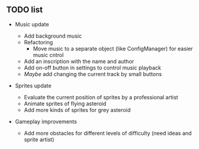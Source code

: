 ## TODO list

- Music update
    - Add background music
    - Refactoring
        - Move music to a separate object (like ConfigManager) for easier music cntrol
    - Add an inscription with the name and author 
    - Add on-off button in settings to control music playback
    - _Maybe_ add changing the current track by small buttons

- Sprites update
    - Evaluate the current position of sprites by a professional artist
    - Animate sprites of flying asteroid
    - Add more kinds of sprites for grey asteroid

- Gameplay improvements
    - Add more obstacles for different levels of difficulty (need ideas and sprite artist)